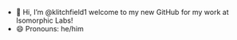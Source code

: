 - 👋 Hi, I’m @klitchfield1 welcome to my new GitHub for my work at Isomorphic Labs!
- 😄 Pronouns: he/him

